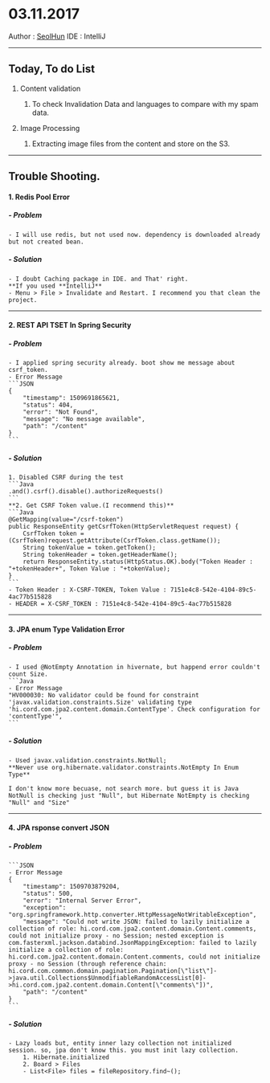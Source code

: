 # 03.11.2017
Author : [SeolHun](https://github.com/SeolHun)
IDE : IntelliJ

---
## Today, To do List
1. Content validation
	1. To check Invalidation Data and languages to compare with my spam data.

2. Image Processing
	1. Extracting image files from the content and store on the S3.

---
## Trouble Shooting.
#### 1. Redis Pool Error 
##### - Problem
    - I will use redis, but not used now. dependency is downloaded already but not created bean.

##### - Solution
    - I doubt Caching package in IDE. and That' right.
    **If you used **IntelliJ**
    - Menu > File > Invalidate and Restart. I recommend you that clean the project.

---
#### 2. REST API TSET In Spring Security
##### - Problem
    - I applied spring security already. boot show me message about csrf_token.
    - Error Message
    ```JSON
    {
        "timestamp": 1509691865621,
        "status": 404,
        "error": "Not Found",
        "message": "No message available",
        "path": "/content"
    }
    ```
##### - Solution
	1. Disabled CSRF during the test
	```Java
	.and().csrf().disable().authorizeRequests()
	```
	**2. Get CSRF Token value.(I recommend this)**
	```Java
    @GetMapping(value="/csrf-token")
    public ResponseEntity getCsrfToken(HttpServletRequest request) {
        CsrfToken token = (CsrfToken)request.getAttribute(CsrfToken.class.getName());
        String tokenValue = token.getToken();
        String tokenHeader = token.getHeaderName();
        return ResponseEntity.status(HttpStatus.OK).body("Token Header : "+tokenHeader+", Token Value : "+tokenValue);
    }	
	```
	- Token Header : X-CSRF-TOKEN, Token Value : 7151e4c8-542e-4104-89c5-4ac77b515828
	- HEADER = X-CSRF_TOKEN : 7151e4c8-542e-4104-89c5-4ac77b515828

---
#### 3. JPA enum Type Validation Error
##### - Problem
    - I used @NotEmpty Annotation in hivernate, but happend error couldn't count Size.
    ```Java
    - Error Message
    "HV000030: No validator could be found for constraint 'javax.validation.constraints.Size' validating type 'hi.cord.com.jpa2.content.domain.ContentType'. Check configuration for 'contentType'",
    ```

##### - Solution
    - Used javax.validation.constraints.NotNull;
    **Never use org.hibernate.validator.constraints.NotEmpty In Enum Type**

    I don't know more becuase, not search more. but guess it is Java NotNull is checking just "Null", but Hibernate NotEmpty is checking "Null" and "Size"

---
#### 4. JPA rsponse convert JSON
##### - Problem
    ```JSON
    - Error Message
    {
        "timestamp": 1509703879204,
        "status": 500,
        "error": "Internal Server Error",
        "exception": "org.springframework.http.converter.HttpMessageNotWritableException",
        "message": "Could not write JSON: failed to lazily initialize a collection of role: hi.cord.com.jpa2.content.domain.Content.comments, could not initialize proxy - no Session; nested exception is com.fasterxml.jackson.databind.JsonMappingException: failed to lazily initialize a collection of role: hi.cord.com.jpa2.content.domain.Content.comments, could not initialize proxy - no Session (through reference chain: hi.cord.com.common.domain.pagination.Pagination[\"list\"]->java.util.Collections$UnmodifiableRandomAccessList[0]->hi.cord.com.jpa2.content.domain.Content[\"comments\"])",
        "path": "/content"
    }
    ```
##### - Solution
    - Lazy loads but, entity inner lazy collection not initialized session. so, jpa don't know this. you must init lazy collection.
    	1. Hibernate.initialized
    	2. Board > Files 
    	- List<File> files = fileRepository.find~();


